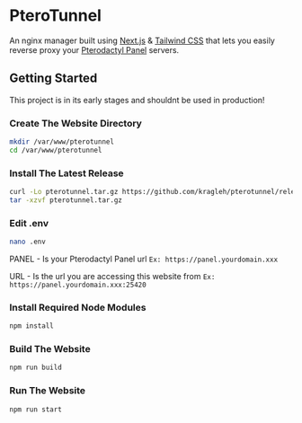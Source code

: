 # PteroTunnel 
An nginx manager built using [Next.js](https://nextjs.org/) & [Tailwind CSS](https://tailwindcss.com/) that lets you easily reverse proxy your [Pterodactyl Panel](https://pterodactyl.io/) servers.

## Getting Started
This project is in its early stages and shouldnt be used in production!

### Create The Website Directory
```bash
mkdir /var/www/pterotunnel
cd /var/www/pterotunnel
```

### Install The Latest Release
```bash
curl -Lo pterotunnel.tar.gz https://github.com/kragleh/pterotunnel/releases/latest/download/pterotunnel.tar.gz
tar -xzvf pterotunnel.tar.gz
```

### Edit .env

```bash
nano .env
```

PANEL - Is your Pterodactyl Panel url `Ex: https://panel.yourdomain.xxx`

URL - Is the url you are accessing this website from `Ex: https://panel.yourdomain.xxx:25420`

### Install Required Node Modules
```bash
npm install
```

### Build The Website
```bash
npm run build
```

### Run The Website
```bash
npm run start
```


